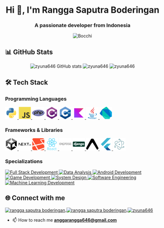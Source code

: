 <h1 align="center">Hi 👋, I'm Rangga Saputra Boderingan</h1>
<h3 align="center">A passionate developer from Indonesia</h3>

<p align="center">
  <img src="https://media.tenor.com/tGQh6a0F8AMAAAAi/bocchi-the-rock.gif" alt="Bocchi" />
</p>

## 📊 GitHub Stats
<p align="center">
  <img src="https://github-readme-stats.vercel.app/api?username=zyuna646&show_icons=true&theme=radical" alt="zyuna646 GitHub stats" />
  <img src="https://github-readme-streak-stats.herokuapp.com/?user=zyuna646&theme=radical" alt="zyuna646" />
  <img src="https://github-readme-stats.vercel.app/api/top-langs/?username=zyuna646&layout=compact&theme=radical" alt="zyuna646" />
</p>

## 🛠 Tech Stack

### Programming Languages
<p align="left">
  <a href="https://www.python.org" target="_blank" rel="noreferrer">
    <img src="https://raw.githubusercontent.com/devicons/devicon/master/icons/python/python-original.svg" alt="python" width="40" height="40"/>
  </a>
  <a href="https://developer.mozilla.org/en-US/docs/Web/JavaScript" target="_blank" rel="noreferrer">
    <img src="https://raw.githubusercontent.com/devicons/devicon/master/icons/javascript/javascript-original.svg" alt="javascript" width="40" height="40"/>
  </a>
  <a href="https://www.php.net" target="_blank" rel="noreferrer">
    <img src="https://raw.githubusercontent.com/devicons/devicon/master/icons/php/php-original.svg" alt="php" width="40" height="40"/>
  </a>
  <a href="https://docs.microsoft.com/en-us/dotnet/csharp/" target="_blank" rel="noreferrer">
    <img src="https://raw.githubusercontent.com/devicons/devicon/master/icons/csharp/csharp-original.svg" alt="csharp" width="40" height="40"/>
  </a>
  <a href="https://isocpp.org/" target="_blank" rel="noreferrer">
    <img src="https://raw.githubusercontent.com/devicons/devicon/master/icons/cplusplus/cplusplus-original.svg" alt="cplusplus" width="40" height="40"/>
  </a>
  <a href="https://kotlinlang.org/" target="_blank" rel="noreferrer">
    <img src="https://raw.githubusercontent.com/devicons/devicon/master/icons/kotlin/kotlin-original.svg" alt="kotlin" width="40" height="40"/>
  </a>
  <a href="https://www.java.com" target="_blank" rel="noreferrer">
    <img src="https://raw.githubusercontent.com/devicons/devicon/master/icons/java/java-original.svg" alt="java" width="40" height="40"/>
  </a>
  <a href="https://dart.dev/" target="_blank" rel="noreferrer">
    <img src="https://raw.githubusercontent.com/devicons/devicon/master/icons/dart/dart-original.svg" alt="dart" width="40" height="40"/>
  </a>
</p>

### Frameworks & Libraries
<p align="left">
  <a href="https://unity.com/" target="_blank" rel="noreferrer">
    <img src="https://raw.githubusercontent.com/devicons/devicon/master/icons/unity/unity-original.svg" alt="unity" width="40" height="40"/>
  </a>
  <a href="https://nextjs.org/" target="_blank" rel="noreferrer">
    <img src="https://raw.githubusercontent.com/devicons/devicon/master/icons/nextjs/nextjs-original-wordmark.svg" alt="next" width="40" height="40"/>
  </a>
  <a href="https://laravel.com/" target="_blank" rel="noreferrer">
    <img src="https://raw.githubusercontent.com/devicons/devicon/master/icons/laravel/laravel-plain.svg" alt="laravel" width="40" height="40"/>
  </a>
  <a href="https://reactjs.org/" target="_blank" rel="noreferrer">
    <img src="https://raw.githubusercontent.com/devicons/devicon/master/icons/react/react-original-wordmark.svg" alt="react" width="40" height="40"/>
  </a>
  <a href="https://expressjs.com/" target="_blank" rel="noreferrer">
    <img src="https://raw.githubusercontent.com/devicons/devicon/master/icons/express/express-original-wordmark.svg" alt="express" width="40" height="40"/>
  </a>
  <a href="https://www.djangoproject.com/" target="_blank" rel="noreferrer">
    <img src="https://raw.githubusercontent.com/devicons/devicon/master/icons/django/django-original.svg" alt="django" width="40" height="40"/>
  </a>
  <a href="https://expo.dev/" target="_blank" rel="noreferrer">
    <img src="https://raw.githubusercontent.com/devicons/devicon/master/icons/expo/expo-original.svg" alt="expo" width="40" height="40"/>
  </a>
  <a href="https://flutter.dev/" target="_blank" rel="noreferrer">
    <img src="https://raw.githubusercontent.com/devicons/devicon/master/icons/flutter/flutter-original.svg" alt="flutter" width="40" height="40"/>
  </a>
  <a href="https://www.electronjs.org/" target="_blank" rel="noreferrer">
    <img src="https://raw.githubusercontent.com/devicons/devicon/master/icons/electron/electron-original.svg" alt="electron" width="40" height="40"/>
  </a>
</p>

### Specializations
<p align="left">
  <a href="#">
    <img src="https://img.shields.io/badge/Full%20Stack%20Development-blue" alt="Full Stack Development" />
  </a>
  <a href="#">
    <img src="https://img.shields.io/badge/Data%20Analysis-brightgreen" alt="Data Analysis" />
  </a>
  <a href="#">
    <img src="https://img.shields.io/badge/Android%20Development-yellow" alt="Android Development" />
  </a>
  <a href="#">
    <img src="https://img.shields.io/badge/Game%20Development-orange" alt="Game Development" />
  </a>
  <a href="#">
    <img src="https://img.shields.io/badge/System%20Design-red" alt="System Design" />
  </a>
  <a href="#">
    <img src="https://img.shields.io/badge/Software%20Engineering-blueviolet" alt="Software Engineering" />
  </a>
  <a href="#">
    <img src="https://img.shields.io/badge/Machine%20Learning%20Development-ff69b4" alt="Machine Learning Development" />
  </a>
</p>

## 🌐 Connect with me
<p align="left">
  <a href="https://linkedin.com/in/rangga saputra boderingan" target="blank">
    <img align="center" src="https://raw.githubusercontent.com/rahuldkjain/github-profile-readme-generator/master/src/images/icons/Social/linked-in-alt.svg" alt="rangga saputra boderingan" height="30" width="40" />
  </a>
  <a href="https://fb.com/rangga saputra boderingan" target="blank">
    <img align="center" src="https://raw.githubusercontent.com/rahuldkjain/github-profile-readme-generator/master/src/images/icons/Social/facebook.svg" alt="rangga saputra boderingan" height="30" width="40" />
  </a>
  <a href="https://instagram.com/zyuna646" target="blank">
    <img align="center" src="https://raw.githubusercontent.com/rahuldkjain/github-profile-readme-generator/master/src/images/icons/Social/instagram.svg" alt="zyuna646" height="30" width="40" />
  </a>
</p>

- 📫 How to reach me **anggarangga646@gmail.com**

